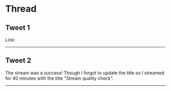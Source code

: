 # Thread

## Tweet 1

Link:

---

## Tweet 2

The stream was a success! Though I forgot to update the title so I streamed for 40 minutes with the title "Stream quality check".

---

